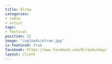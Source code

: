 ```yaml
---
title: Elrow
categories:
- radio
- artist
tags:
- festival
position: 22
image: "/uploads/elrow.jpg"
is-featured: true
facebook: https://www.facebook.com/ElrowSunday/
layout: client
---
```


